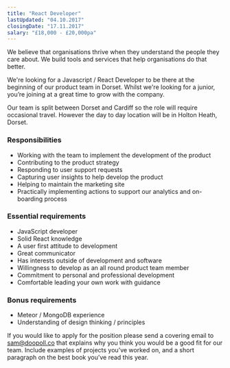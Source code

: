 ```yaml
---
title: "React Developer"
lastUpdated: "04.10.2017"
closingDate: "17.11.2017"
salary: "£18,000 - £20,000pa"
---
```


We believe that organisations thrive when they understand the people they care about. We build tools and services that help organisations do that better.

We're looking for a Javascript / React Developer to be there at the beginning of our product team in Dorset. Whilst we're looking for a junior, you’re joining at a great time to grow with the company.

Our team is split between Dorset and Cardiff so the role will require occasional travel. However the day to day location will be in Holton Heath, Dorset.

### Responsibilities
- Working with the team to implement the development of the product
- Contributing to the product strategy
- Responding to user support requests
- Capturing user insights to help develop the product
- Helping to maintain the marketing site
- Practically implementing actions to support our analytics and on-boarding process

### Essential requirements
- JavaScript developer
- Solid React knowledge
- A user first attitude to development
- Great communicator
- Has interests outside of development and software
- Willingness to develop as an all round product team member
- Commitment to personal and professional development
- Comfortable leading your own work with guidance

### Bonus requirements
- Meteor / MongoDB experience
- Understanding of design thinking / principles

If you would like to apply for the position please send a covering email to [sam@doopoll.co](mailto:sam@doopoll.co) that explains why you think you would be a good fit for our team. Include examples of projects you’ve worked on, and a short paragraph on the best book you’ve read this year.
